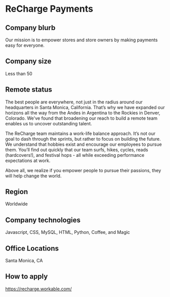 # ReCharge Payments

## Company blurb

Our mission is to empower stores and store owners by making payments easy for everyone.

## Company size

Less than 50

## Remote status

The best people are everywhere, not just in the radius around our headquarters in Santa Monica, California. That’s why we have expanded our horizons all the way from the Andes in Argentina to the Rockies in Denver, Colorado. We've found that broadening our reach to build a remote team enables us to uncover outstanding talent.

The ReCharge team maintains a work-life balance approach. It’s not our goal to dash through the sprints, but rather to focus on building the future. We understand that hobbies exist and encourage our employees to pursue them. You’ll find out quickly that our team surfs, hikes, cycles, reads (hardcovers!), and festival hops - all while exceeding performance expectations at work.

Above all, we realize if you empower people to pursue their passions, they will help change the world.

## Region

Worldwide

## Company technologies

Javascript, CSS, MySQL, HTML, Python, Coffee, and Magic

## Office Locations

Santa Monica, CA

## How to apply

https://recharge.workable.com/